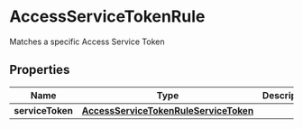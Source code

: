 

# AccessServiceTokenRule

Matches a specific Access Service Token

## Properties

| Name | Type | Description | Notes |
|------------ | ------------- | ------------- | -------------|
|**serviceToken** | [**AccessServiceTokenRuleServiceToken**](AccessServiceTokenRuleServiceToken.md) |  |  |



